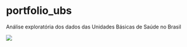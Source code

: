 # portfolio_ubs
Análise exploratória dos dados das Unidades Básicas de Saúde no Brasil

![](https://raw.githubusercontent.com/murilogmamaral/portfolio_ubs/main/plots/heatmap_ubs.png)
